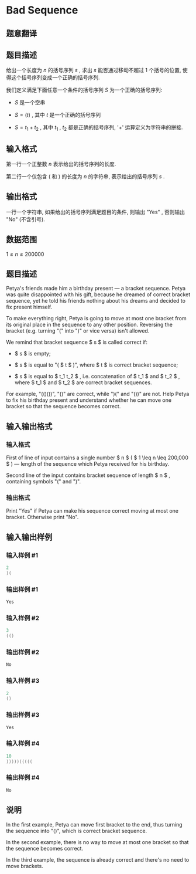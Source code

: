 # Bad Sequence

## 题意翻译

## 题目描述

给出一个长度为 $n$ 的括号序列 $s$ , 求出 $s$ 能否通过移动不超过 $1$ 个括号的位置, 使得这个括号序列变成一个正确的括号序列.

我们定义满足下面任意一个条件的括号序列 $S$ 为一个正确的括号序列:

- $S$ 是一个空串

- $S = (t)$ , 其中 $t$ 是一个正确的括号序列

- $S = t_1 + t_2$ , 其中 $t_1$ , $t_2$ 都是正确的括号序列, '$+$' 运算定义为字符串的拼接.

## 输入格式

第一行一个正整数 $n$ 表示给出的括号序列的长度.

第二行一个仅包含 $($ 和 $)$ 的长度为 $n$ 的字符串, 表示给出的括号序列 $s$ .

## 输出格式

一行一个字符串, 如果给出的括号序列满足题目的条件, 则输出 "Yes" , 否则输出 "No" (不含引号).

## 数据范围

$1 \leq n \leq 200000$

## 题目描述

Petya's friends made him a birthday present — a bracket sequence. Petya was quite disappointed with his gift, because he dreamed of correct bracket sequence, yet he told his friends nothing about his dreams and decided to fix present himself.

To make everything right, Petya is going to move at most one bracket from its original place in the sequence to any other position. Reversing the bracket (e.g. turning "(" into ")" or vice versa) isn't allowed.

We remind that bracket sequence $ s $ is called correct if:

- $ s $ is empty;

- $ s $ is equal to "( $ t $ )", where $ t $ is correct bracket sequence;

- $ s $ is equal to $ t_1 t_2 $ , i.e. concatenation of $ t_1 $ and $ t_2 $ , where $ t_1 $ and $ t_2 $ are correct bracket sequences.

For example, "(()())", "()" are correct, while ")(" and "())" are not. Help Petya to fix his birthday present and understand whether he can move one bracket so that the sequence becomes correct.

## 输入输出格式

### 输入格式

First of line of input contains a single number $ n $ ( $ 1 \leq n \leq 200\,000 $ ) — length of the sequence which Petya received for his birthday.

Second line of the input contains bracket sequence of length $ n $ , containing symbols "(" and ")".

### 输出格式

Print "Yes" if Petya can make his sequence correct moving at most one bracket. Otherwise print "No".

## 输入输出样例

### 输入样例 #1

```cpp
2
)(

```
### 输出样例 #1

```cpp
Yes

```
### 输入样例 #2

```cpp
3
(()

```
### 输出样例 #2

```cpp
No

```
### 输入样例 #3

```cpp
2
()

```
### 输出样例 #3

```cpp
Yes

```
### 输入样例 #4

```cpp
10
)))))(((((

```
### 输出样例 #4

```cpp
No

```
## 说明

In the first example, Petya can move first bracket to the end, thus turning the sequence into "()", which is correct bracket sequence.

In the second example, there is no way to move at most one bracket so that the sequence becomes correct.

In the third example, the sequence is already correct and there's no need to move brackets.

